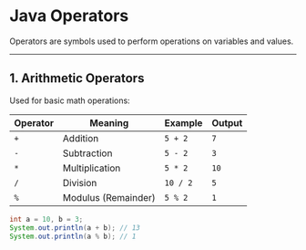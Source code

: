 # Java Operators

Operators are symbols used to perform operations on variables and values.

---

## 1. Arithmetic Operators

Used for basic math operations:

| Operator | Meaning       | Example       | Output |
|----------|----------------|----------------|--------|
| `+`      | Addition        | `5 + 2`        | `7`    |
| `-`      | Subtraction     | `5 - 2`        | `3`    |
| `*`      | Multiplication  | `5 * 2`        | `10`   |
| `/`      | Division        | `10 / 2`       | `5`    |
| `%`      | Modulus (Remainder) | `5 % 2`   | `1`    |

```java
int a = 10, b = 3;
System.out.println(a + b); // 13
System.out.println(a % b); // 1
